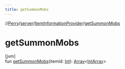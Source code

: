 ```yaml
---
title: getSummonMobs
---
```

//[Perry](../../../index.html)/[server](../index.html)/[ItemInformationProvider](index.html)/[getSummonMobs](get-summon-mobs.html)



# getSummonMobs



[jvm]\
fun [getSummonMobs](get-summon-mobs.html)(itemId: [Int](https://kotlinlang.org/api/latest/jvm/stdlib/kotlin/-int/index.html)): [Array](https://kotlinlang.org/api/latest/jvm/stdlib/kotlin/-array/index.html)&lt;[IntArray](https://kotlinlang.org/api/latest/jvm/stdlib/kotlin/-int-array/index.html)&gt;




